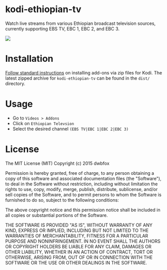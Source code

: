 # kodi-ethiopian-tv
Watch live streams from various Ethiopian broadcast television sources, currently supporting EBS TV, EBC 1, EBC 2, and EBC 3. 

![](https://i.imgur.com/mDlt7be.png)


# Installation
[Follow standard instructions](http://kodi.wiki/view/HOW-TO:Install_add-ons_from_zip_files) on installing add-ons via zip files for Kodi. The latest zipped archive for `kodi-ethiopian-tv` can be found in the `dist/` directory.


# Usage
* Go to `Videos > Addons`
* Click on `Ethiopian Televsion`
* Select the desired channel `(EBS TV|EBC 1|EBC 2|EBC 3)`


# License
The MIT License (MIT)
Copyright (c) 2015 dwbfox

Permission is hereby granted, free of charge, to any person obtaining a copy of this software and associated documentation files (the "Software"), to deal in the Software without restriction, including without limitation the rights to use, copy, modify, merge, publish, distribute, sublicense, and/or sell copies of the Software, and to permit persons to whom the Software is furnished to do so, subject to the following conditions:

The above copyright notice and this permission notice shall be included in all copies or substantial portions of the Software.

THE SOFTWARE IS PROVIDED "AS IS", WITHOUT WARRANTY OF ANY KIND, EXPRESS OR IMPLIED, INCLUDING BUT NOT LIMITED TO THE WARRANTIES OF MERCHANTABILITY, FITNESS FOR A PARTICULAR PURPOSE AND NONINFRINGEMENT. IN NO EVENT SHALL THE AUTHORS OR COPYRIGHT HOLDERS BE LIABLE FOR ANY CLAIM, DAMAGES OR OTHER LIABILITY, WHETHER IN AN ACTION OF CONTRACT, TORT OR OTHERWISE, ARISING FROM, OUT OF OR IN CONNECTION WITH THE SOFTWARE OR THE USE OR OTHER DEALINGS IN THE SOFTWARE.
